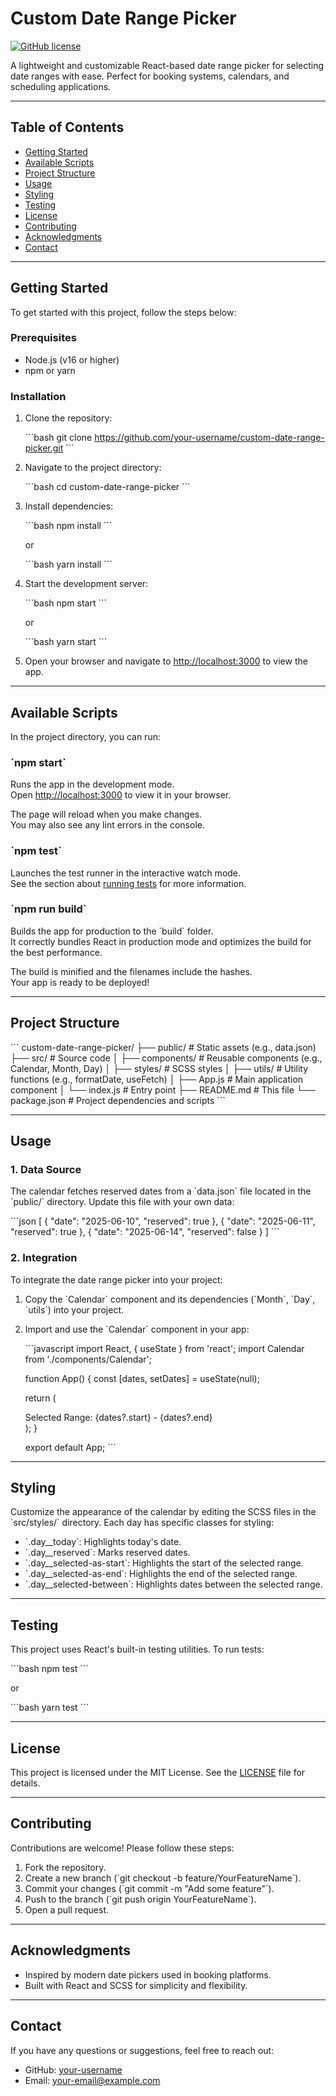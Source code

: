 # Custom Date Range Picker

[![GitHub license](https://img.shields.io/badge/license-MIT-blue.svg)](https://github.com/your-username/custom-date-range-picker/blob/main/LICENSE) 

A lightweight and customizable React-based date range picker for selecting date ranges with ease. Perfect for booking systems, calendars, and scheduling applications.

---

## Table of Contents

- [Getting Started](#getting-started)  
- [Available Scripts](#available-scripts)  
- [Project Structure](#project-structure)  
- [Usage](#usage)  
- [Styling](#styling)  
- [Testing](#testing)  
- [License](#license)  
- [Contributing](#contributing)  
- [Acknowledgments](#acknowledgments)  
- [Contact](#contact)  

---

## Getting Started

To get started with this project, follow the steps below:

### Prerequisites

- Node.js (v16 or higher)
- npm or yarn

### Installation

1. Clone the repository:

   \`\`\`bash
   git clone https://github.com/your-username/custom-date-range-picker.git 
   \`\`\`

2. Navigate to the project directory:

   \`\`\`bash
   cd custom-date-range-picker
   \`\`\`

3. Install dependencies:

   \`\`\`bash
   npm install
   \`\`\`

   or

   \`\`\`bash
   yarn install
   \`\`\`

4. Start the development server:

   \`\`\`bash
   npm start
   \`\`\`

   or

   \`\`\`bash
   yarn start
   \`\`\`

5. Open your browser and navigate to [http://localhost:3000](http://localhost:3000) to view the app.

---

## Available Scripts

In the project directory, you can run:

### \`npm start\`

Runs the app in the development mode.  
Open [http://localhost:3000](http://localhost:3000) to view it in your browser.

The page will reload when you make changes.  
You may also see any lint errors in the console.

### \`npm test\`

Launches the test runner in the interactive watch mode.  
See the section about [running tests](https://facebook.github.io/create-react-app/docs/running-tests) for more information.

### \`npm run build\`

Builds the app for production to the \`build\` folder.  
It correctly bundles React in production mode and optimizes the build for the best performance.

The build is minified and the filenames include the hashes.  
Your app is ready to be deployed!

---

## Project Structure

\`\`\`
custom-date-range-picker/
├── public/                  # Static assets (e.g., data.json)
├── src/                     # Source code
│   ├── components/          # Reusable components (e.g., Calendar, Month, Day)
│   ├── styles/              # SCSS styles
│   ├── utils/               # Utility functions (e.g., formatDate, useFetch)
│   ├── App.js               # Main application component
│   └── index.js             # Entry point
├── README.md                # This file
└── package.json             # Project dependencies and scripts
\`\`\`

---

## Usage

### 1. **Data Source**

The calendar fetches reserved dates from a \`data.json\` file located in the \`public/\` directory. Update this file with your own data:

\`\`\`json
[
  { "date": "2025-06-10", "reserved": true },
  { "date": "2025-06-11", "reserved": true },
  { "date": "2025-06-14", "reserved": false }
]
\`\`\`

### 2. **Integration**

To integrate the date range picker into your project:

1. Copy the \`Calendar\` component and its dependencies (\`Month\`, \`Day\`, \`utils\`) into your project.  
2. Import and use the \`Calendar\` component in your app:

   \`\`\`javascript
   import React, { useState } from 'react';
   import Calendar from './components/Calendar';

   function App() {
     const [dates, setDates] = useState(null);

     return (
       <div>
         <Calendar dbDates={[]} setDates={setDates} />
         <div>
           Selected Range: {dates?.start} - {dates?.end}
         </div>
       </div>
     );
   }

   export default App;
   \`\`\`

---

## Styling

Customize the appearance of the calendar by editing the SCSS files in the \`src/styles/\` directory. Each day has specific classes for styling:

- \`.day__today\`: Highlights today's date.
- \`.day__reserved\`: Marks reserved dates.
- \`.day__selected-as-start\`: Highlights the start of the selected range.
- \`.day__selected-as-end\`: Highlights the end of the selected range.
- \`.day__selected-between\`: Highlights dates between the selected range.

---

## Testing

This project uses React's built-in testing utilities. To run tests:

\`\`\`bash
npm test
\`\`\`

or

\`\`\`bash
yarn test
\`\`\`

---

## License

This project is licensed under the MIT License. See the [LICENSE](LICENSE) file for details.

---

## Contributing

Contributions are welcome! Please follow these steps:

1. Fork the repository.  
2. Create a new branch (\`git checkout -b feature/YourFeatureName\`).  
3. Commit your changes (\`git commit -m "Add some feature"\`).  
4. Push to the branch (\`git push origin YourFeatureName\`).  
5. Open a pull request.  

---

## Acknowledgments

- Inspired by modern date pickers used in booking platforms.  
- Built with React and SCSS for simplicity and flexibility.  

---

## Contact

If you have any questions or suggestions, feel free to reach out:

- GitHub: [your-username](https://github.com/your-username)  
- Email: your-email@example.com  
